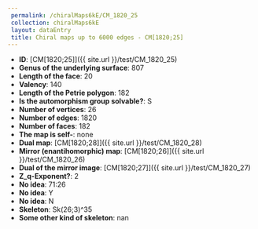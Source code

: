 ```yaml
--- 
 permalink: /chiralMaps6kE/CM_1820_25 
 collection: chiralMaps6kE
 layout: dataEntry
 title: Chiral maps up to 6000 edges - CM[1820;25]
---
```


- **ID**: [CM[1820;25]]({{ site.url }}/test/CM_1820_25)
- **Genus of the underlying surface**: 807
- **Length of the face**: 20
- **Valency**: 140
- **Length of the Petrie polygon**: 182
- **Is the automorphism group solvable?**: S
- **Number of vertices**: 26
- **Number of edges**: 1820
- **Number of faces**: 182
- **The map is self-**: none
- **Dual map**: [CM[1820;28]]({{ site.url }}/test/CM_1820_28)
- **Mirror (enantihomorphic) map**: [CM[1820;26]]({{ site.url }}/test/CM_1820_26)
- **Dual of the mirror image**: [CM[1820;27]]({{ site.url }}/test/CM_1820_27)
- **Z_q-Exponent?**: 2
- **No idea**:  71:26
- **No idea**: Y
- **No idea**: N
- **Skeleton**: Sk(26;3)^35
- **Some other kind of skeleton**: nan
